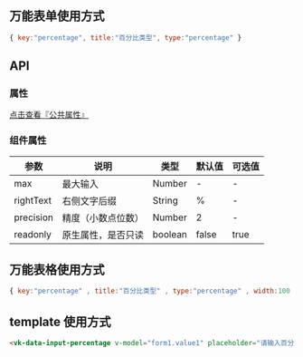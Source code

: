 ## 万能表单使用方式

```js
{ key:"percentage", title:"百分比类型", type:"percentage" }
```

## API

### 属性

[点击查看『公共属性』](https://gitee.com/vk-uni/vk-uni-cloud-router/wikis/pages?sort_id=4051177&doc_id=975983)

### 组件属性

| 参数             | 说明                           | 类型    | 默认值  | 可选值 |
|------------------|-------------------------------|---------|--------|-------|
| max            | 最大输入 | Number  | - | -  |
| rightText          | 右侧文字后缀 | String  | % | - |
| precision            | 精度（小数点位数） | Number  | 2 | -  |
| readonly          | 原生属性，是否只读  | boolean|  false | true |

## 万能表格使用方式

```js
{ key:"percentage" , title:"百分比类型" , type:"percentage" , width:100 }
```


## template 使用方式
```html
<vk-data-input-percentage v-model="form1.value1" placeholder="请输入百分比" :precision="2" :max="100" width="300px"></vk-data-input-percentage>
```
